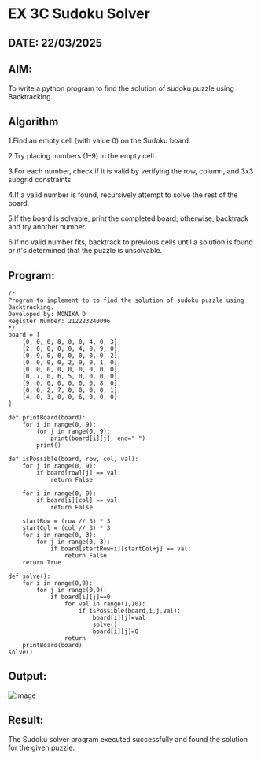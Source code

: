 # EX 3C Sudoku Solver
## DATE: 22/03/2025
## AIM:
To write a python program to find the solution of sudoku puzzle using Backtracking.


## Algorithm
1.Find an empty cell (with value 0) on the Sudoku board.

2.Try placing numbers (1–9) in the empty cell.

3.For each number, check if it is valid by verifying the row, column, and 3x3 subgrid constraints.

4.If a valid number is found, recursively attempt to solve the rest of the board.

5.If the board is solvable, print the completed board; otherwise, backtrack and try another number.

6.If no valid number fits, backtrack to previous cells until a solution is found or it's determined that the puzzle is unsolvable. 
   

## Program:
```
/*
Program to implement to to find the solution of sudoku puzzle using Backtracking.
Developed by: MONIKA D
Register Number: 212223240096
*/
board = [
    [0, 0, 0, 8, 0, 0, 4, 0, 3],
    [2, 0, 0, 0, 0, 4, 8, 9, 0],
    [0, 9, 0, 0, 0, 0, 0, 0, 2],
    [0, 0, 0, 0, 2, 9, 0, 1, 0],
    [0, 0, 0, 0, 0, 0, 0, 0, 0],
    [0, 7, 0, 6, 5, 0, 0, 0, 0],
    [9, 0, 0, 0, 0, 0, 0, 8, 0],
    [0, 6, 2, 7, 0, 0, 0, 0, 1],
    [4, 0, 3, 0, 0, 6, 0, 0, 0]
]

def printBoard(board):
    for i in range(0, 9):
        for j in range(0, 9):
            print(board[i][j], end=" ")
        print()

def isPossible(board, row, col, val):
    for j in range(0, 9):
        if board[row][j] == val:
            return False

    for i in range(0, 9):
        if board[i][col] == val:
            return False

    startRow = (row // 3) * 3
    startCol = (col // 3) * 3
    for i in range(0, 3):
        for j in range(0, 3):
            if board[startRow+i][startCol+j] == val:
                return False
    return True

def solve():
    for i in range(0,9):
        for j in range(0,9):
            if board[i][j]==0:
                for val in range(1,10):
                    if isPossible(board,i,j,val):
                        board[i][j]=val
                        solve()
                        board[i][j]=0
                return
    printBoard(board)
solve()
```

## Output:

![image](https://github.com/user-attachments/assets/2ecdeabf-b38b-4182-9f59-2f55a8d79c0f)


## Result:
The Sudoku solver program executed successfully and found the solution for the given puzzle.
